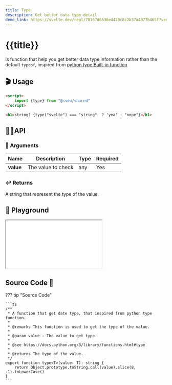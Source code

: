 ```yaml
---
title: Type
description: Get better data type detail.
demo_link: https://svelte.dev/repl/70767d6536e4470c8c2b37a4077b465f?version=3.55.1
---
```


# {{title}}

Is function that help you get better data type information rather than the default `typeof`, inspired from [python type Built-in function](https://docs.python.org/3/library/functions.html#type)


## 🎬 Usage

```html
<script>
    import {type} from "@sveu/shared"
</script>

<h1>string? {type("svelte") === "string"  ? 'yea' : "nope"}</h1>
```

## 👩‍💻API

### 👻 Arguments

| Name        | Description                          | Type                          | Required |
| ----------- | ------------------------------------ | ----------------------------- | -------- |
| **value**   | The value to check                   | any                           | Yes      |

### ↩️ Returns

A string that represent the type of the value.

## 🧪 Playground

<iframe class="h-120 w-full" src="{{demo_link}}"></iframe>

## Source Code 👀

??? tip "Source Code"

    ```ts
    /**
     * A function that get date type, that inspired from python type function.
     *
     * @remarks This function is used to get the type of the value.
     *
     * @param value - The value to get type.
     *
     * @see https://docs.python.org/3/library/functions.html#type
     *
     * @returns The type of the value.
     */
    export function type<T>(value: T): string {
        return Object.prototype.toString.call(value).slice(8, -1).toLowerCase()
    }
    ```
